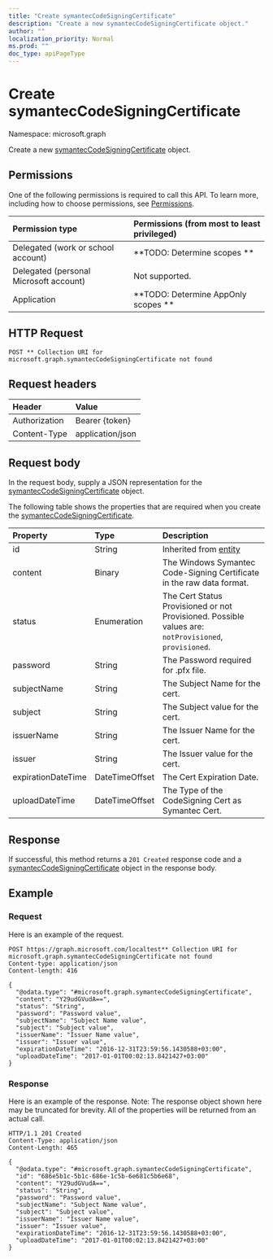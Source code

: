 ```yaml
---
title: "Create symantecCodeSigningCertificate"
description: "Create a new symantecCodeSigningCertificate object."
author: ""
localization_priority: Normal
ms.prod: ""
doc_type: apiPageType
---
```


# Create symantecCodeSigningCertificate

Namespace: microsoft.graph

Create a new [symantecCodeSigningCertificate](../resources/intune-apps-symanteccodesigningcertificate.md) object.

## Permissions
One of the following permissions is required to call this API. To learn more, including how to choose permissions, see [Permissions](/concepts/permissions-reference.md).

|Permission type|Permissions (from most to least privileged)|
|:---|:---|
|Delegated (work or school account)|**TODO: Determine scopes **|
|Delegated (personal Microsoft account)|Not supported.|
|Application|**TODO: Determine AppOnly scopes **|

## HTTP Request
<!-- {
  "blockType": "ignored"
}
-->
``` http
POST ** Collection URI for microsoft.graph.symantecCodeSigningCertificate not found
```

## Request headers
|Header|Value|
|:---|:---|
|Authorization|Bearer {token}|
|Content-Type|application/json|

## Request body
In the request body, supply a JSON representation for the [symantecCodeSigningCertificate](../resources/intune-apps-symanteccodesigningcertificate.md) object.

The following table shows the properties that are required when you create the [symantecCodeSigningCertificate](../resources/intune-apps-symanteccodesigningcertificate.md).

|Property|Type|Description|
|:---|:---|:---|
|id|String| Inherited from [entity](../resources/entity.md)|
|content|Binary|The Windows Symantec Code-Signing Certificate in the raw data format.|
|status|Enumeration|The Cert Status Provisioned or not Provisioned. Possible values are: `notProvisioned`, `provisioned`.|
|password|String|The Password required for .pfx file.|
|subjectName|String|The Subject Name for the cert.|
|subject|String|The Subject value for the cert.|
|issuerName|String|The Issuer Name for the cert.|
|issuer|String|The Issuer value for the cert.|
|expirationDateTime|DateTimeOffset|The Cert Expiration Date.|
|uploadDateTime|DateTimeOffset|The Type of the CodeSigning Cert as Symantec Cert.|



## Response
If successful, this method returns a `201 Created` response code and a [symantecCodeSigningCertificate](../resources/intune-apps-symanteccodesigningcertificate.md) object in the response body.

## Example

### Request
Here is an example of the request.
<!-- {
  "blockType": "request",
  "name": "create_symanteccodesigningcertificate_from_"
}
-->
``` http
POST https://graph.microsoft.com/localtest** Collection URI for microsoft.graph.symantecCodeSigningCertificate not found
Content-type: application/json
Content-length: 416

{
  "@odata.type": "#microsoft.graph.symantecCodeSigningCertificate",
  "content": "Y29udGVudA==",
  "status": "String",
  "password": "Password value",
  "subjectName": "Subject Name value",
  "subject": "Subject value",
  "issuerName": "Issuer Name value",
  "issuer": "Issuer value",
  "expirationDateTime": "2016-12-31T23:59:56.1430588+03:00",
  "uploadDateTime": "2017-01-01T00:02:13.8421427+03:00"
}
```

### Response
Here is an example of the response. Note: The response object shown here may be truncated for brevity. All of the properties will be returned from an actual call.
<!-- {
  "blockType": "response",
  "truncated": true,
  "@odata.type": "microsoft.graph.symanteccodesigningcertificate"
}
-->
``` http
HTTP/1.1 201 Created
Content-Type: application/json
Content-Length: 465

{
  "@odata.type": "#microsoft.graph.symantecCodeSigningCertificate",
  "id": "686e5b1c-5b1c-686e-1c5b-6e681c5b6e68",
  "content": "Y29udGVudA==",
  "status": "String",
  "password": "Password value",
  "subjectName": "Subject Name value",
  "subject": "Subject value",
  "issuerName": "Issuer Name value",
  "issuer": "Issuer value",
  "expirationDateTime": "2016-12-31T23:59:56.1430588+03:00",
  "uploadDateTime": "2017-01-01T00:02:13.8421427+03:00"
}
```

